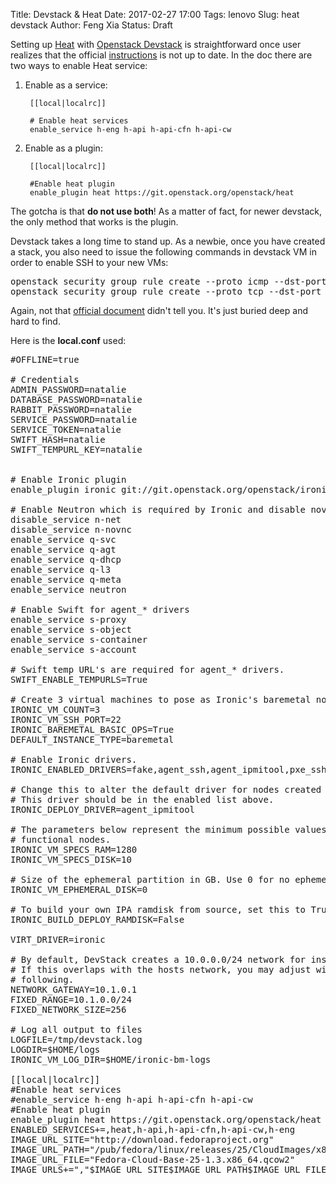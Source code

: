 Title: Devstack & Heat
Date: 2017-02-27 17:00
Tags: lenovo
Slug: heat devstack
Author: Feng Xia
Status: Draft

Setting up [Heat][1] with [Openstack Devstack][2] is straightforward
once user realizes that the official [instructions][3] is not
up to date. In the doc there are two ways to enable Heat service:

1. Enable as a service:

        [[local|localrc]]

        # Enable heat services
        enable_service h-eng h-api h-api-cfn h-api-cw
    
2. Enable as a plugin:
    
        [[local|localrc]]

        #Enable heat plugin
        enable_plugin heat https://git.openstack.org/openstack/heat

The gotcha is that **do not use both**! As a matter of fact, for newer
devstack, the only method that works is the plugin.

[1]: https://wiki.openstack.org/wiki/Heat
[2]: https://docs.openstack.org/developer/devstack/
[3]: https://docs.openstack.org/developer/heat/getting_started/on_devstack.html
 
Devstack takes a long time to stand up. As a newbie, once you have
created a stack, you also need to issue the following commands in
devstack VM in order to enable SSH to your new VMs:

<pre class="brush:bash;">
openstack security group rule create --proto icmp --dst-port 0 default
openstack security group rule create --proto tcp --dst-port 22 default
</pre>

Again, not that [official document][4] didn't tell you. It's just
buried deep and hard to find.

[4]: https://docs.openstack.org/developer/devstack/networking.html

Here is the __local.conf__ used:

<pre class="brush:plain;">
#OFFLINE=true

# Credentials
ADMIN_PASSWORD=natalie
DATABASE_PASSWORD=natalie
RABBIT_PASSWORD=natalie
SERVICE_PASSWORD=natalie
SERVICE_TOKEN=natalie
SWIFT_HASH=natalie
SWIFT_TEMPURL_KEY=natalie


# Enable Ironic plugin
enable_plugin ironic git://git.openstack.org/openstack/ironic

# Enable Neutron which is required by Ironic and disable nova-network.
disable_service n-net
disable_service n-novnc
enable_service q-svc
enable_service q-agt
enable_service q-dhcp
enable_service q-l3
enable_service q-meta
enable_service neutron
​
# Enable Swift for agent_* drivers
enable_service s-proxy
enable_service s-object
enable_service s-container
enable_service s-account

# Swift temp URL's are required for agent_* drivers.
SWIFT_ENABLE_TEMPURLS=True

# Create 3 virtual machines to pose as Ironic's baremetal nodes.
IRONIC_VM_COUNT=3
IRONIC_VM_SSH_PORT=22
IRONIC_BAREMETAL_BASIC_OPS=True
DEFAULT_INSTANCE_TYPE=baremetal

# Enable Ironic drivers.
IRONIC_ENABLED_DRIVERS=fake,agent_ssh,agent_ipmitool,pxe_ssh,pxe_ipmitool

# Change this to alter the default driver for nodes created by devstack.
# This driver should be in the enabled list above.
IRONIC_DEPLOY_DRIVER=agent_ipmitool

# The parameters below represent the minimum possible values to create
# functional nodes.
IRONIC_VM_SPECS_RAM=1280
IRONIC_VM_SPECS_DISK=10

# Size of the ephemeral partition in GB. Use 0 for no ephemeral partition.
IRONIC_VM_EPHEMERAL_DISK=0

# To build your own IPA ramdisk from source, set this to True
IRONIC_BUILD_DEPLOY_RAMDISK=False

VIRT_DRIVER=ironic

# By default, DevStack creates a 10.0.0.0/24 network for instances.
# If this overlaps with the hosts network, you may adjust with the
# following.
NETWORK_GATEWAY=10.1.0.1
FIXED_RANGE=10.1.0.0/24
FIXED_NETWORK_SIZE=256

# Log all output to files
LOGFILE=/tmp/devstack.log
LOGDIR=$HOME/logs
IRONIC_VM_LOG_DIR=$HOME/ironic-bm-logs

[[local|localrc]]
#Enable heat services
#enable_service h-eng h-api h-api-cfn h-api-cw
#Enable heat plugin
enable_plugin heat https://git.openstack.org/openstack/heat
ENABLED_SERVICES+=,heat,h-api,h-api-cfn,h-api-cw,h-eng
IMAGE_URL_SITE="http://download.fedoraproject.org"
IMAGE_URL_PATH="/pub/fedora/linux/releases/25/CloudImages/x86_64/images/"
IMAGE_URL_FILE="Fedora-Cloud-Base-25-1.3.x86_64.qcow2"
IMAGE_URLS+=","$IMAGE_URL_SITE$IMAGE_URL_PATH$IMAGE_URL_FILE
</pre>
